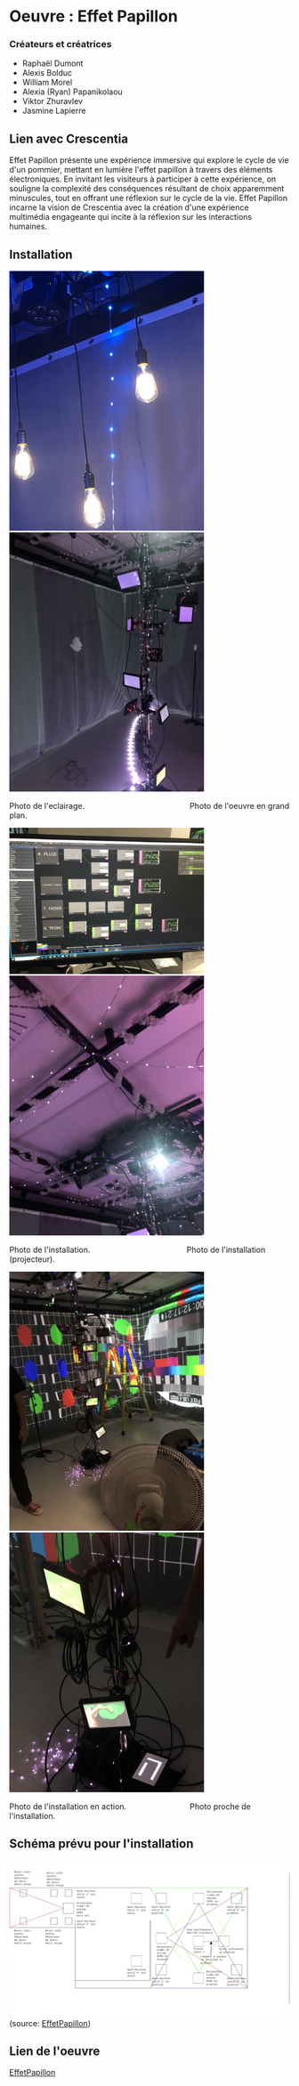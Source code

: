 # Oeuvre : Effet Papillon
### Créateurs et créatrices
- Raphaël Dumont
- Alexis Bolduc
- William Morel
- Alexia (Ryan) Papanikolaou
- Viktor Zhuravlev
- Jasmine Lapierre

## Lien avec Crescentia
Effet Papillon présente une expérience immersive qui explore le cycle de vie d'un pommier, mettant en lumière l'effet papillon à travers des éléments électroniques. En invitant les visiteurs à participer à cette expérience, on souligne la complexité des conséquences résultant de choix apparemment minuscules, tout en offrant une réflexion sur le cycle de la vie. Effet Papillon incarne la vision de Crescentia avec la création d'une expérience multimédia engageante qui incite à la réflexion sur les interactions humaines.

## Installation
<img src="./media/experiences/EFFETPAPILLON_eclairage.jpg" width="350"/><img src="./media/experiences/EFFETPAPILLON_grandplan.jpg" width="350"/>

Photo de l'eclairage. ‎ ‎ ‎ ‎ ‎ ‎ ‎ ‎ ‎ ‎ ‎ ‎ ‎ ‎ ‎ ‎‎ ‎ ‎ ‎ ‎ ‎ ‎ ‎ ‎ ‎ ‎‎ ‎ ‎ ‎ ‎‎ ‎ ‎ ‎ ‎ ‎ ‎ ‎ ‎ ‎ ‎ ‎ ‎ ‎ ‎‎ ‎‎ ‎ ‎ ‎Photo de l'oeuvre en grand plan.

<img src="./media/experiences/EFFETPAPILLON_installation.jpg" width="350"/><img src="./media/experiences/EFFETPAPILLON_installation2.jpg" width="350"/>

Photo de l'installation. ‎ ‎ ‎ ‎ ‎ ‎ ‎ ‎ ‎ ‎ ‎ ‎ ‎ ‎ ‎ ‎ ‎ ‎ ‎‎ ‎ ‎ ‎ ‎ ‎ ‎ ‎‎ ‎‎ ‎ ‎ ‎‎  ‎ ‎ ‎ ‎ ‎ ‎‎ ‎ ‎ ‎‎  ‎‎ ‎ ‎‎ ‎ ‎Photo de l'installation (projecteur).

<img src="./media/experiences/EFFETPAPILLON_planensemble.jpg" width="350"/><img src="./media/experiences/EFFETPAPILLON_planproche.jpg" width="350"/>

Photo de l'installation en action. ‎ ‎ ‎ ‎ ‎ ‎ ‎ ‎‎ ‎ ‎ ‎‎ ‎ ‎ ‎ ‎ ‎ ‎ ‎ ‎ ‎ ‎‎  ‎ ‎ ‎ ‎ ‎ ‎ ‎‎ ‎‎‎Photo proche de l'installation.

## Schéma prévu pour l'installation
![Schema](./media/effetpapillon_plantation.jpg)
(source: [EffetPapillon](https://tim-montmorency.com/2024/projets/Effet-Papillon/docs/web/preproduction.html))

## Lien de l'oeuvre
[EffetPapillon](https://tim-montmorency.com/2024/projets/Effet-Papillon/docs/web/index.html)


